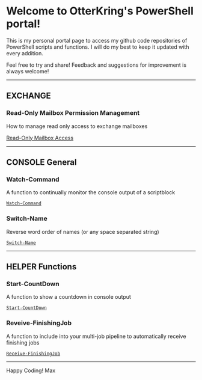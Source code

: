 # Welcome to OtterKring's PowerShell portal!

This is my personal portal page to access my github code repositories of PowerShell scripts and functions. I will do my best to keep it updated with every addition.

Feel free to try and share! Feedback and suggestions for improvement is always welcome!

___

## EXCHANGE

### Read-Only Mailbox Permission Management

How to manage read only access to exchange mailboxes

[Read-Only Mailbox Access](https://otterkring.github.io/PS_ReadOnlyMailboxAccess)

___

## CONSOLE General

### Watch-Command

A function to continually monitor the console output of a scriptblock

[`Watch-Command`](https://otterkring.github.io/PS_Watch-Command)

### Switch-Name

Reverse word order of names (or any space separated string)

[`Switch-Name`](https://otterkring.github.io/PS_Switch-Name)

___

## HELPER Functions

### Start-CountDown

A function to show a countdown in console output

[`Start-CountDown`](https://otterkring.github.io/PS_Start-CountDown)

### Reveive-FinishingJob

A function to include into your multi-job pipeline to automatically receive finishing jobs

[`Receive-FinishingJob`](https://otterkring.github.io/PS_Receive-FinishingJob)
___

Happy Coding!
Max
